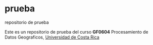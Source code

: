 # prueba
repositorio de prueba

Este es un repositorio de prueba del curso **GF0604** Procesamiento de Datos Geograficos, [Universidad de Costa Rica](https://www.ucr.ac.cr/)
